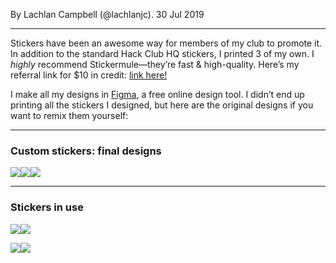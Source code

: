 <p ></p>

By Lachlan Campbell (@lachlanjc). 30 Jul 2019

* * *

Stickers have been an awesome way for members of my club to promote it. In addition to the standard Hack Club HQ stickers, I printed 3 of my own. I _highly_ recommend Stickermule—they’re fast & high-quality. Here’s my referral link for $10 in credit: [link here!](https://www.notion.so/hackclub/lachlanjc-s-Stickers-a4def9bfa838420083594b688afad202#9e51228c7af041a990860c0ab7b5375e)

I make all my designs in [Figma](https://figma.com), a free online design tool. I didn’t end up printing all the stickers I designed, but here are the original designs if you want to remix them yourself:

<p ></p>

* * *

### Custom stickers: final designs

![](https://hackclub.atlassian.net/wiki/download/attachments/98431/image-20190730-194954.png?api=v2)![](https://hackclub.atlassian.net/wiki/download/attachments/98431/image-20190730-195006.png?api=v2)![](https://hackclub.atlassian.net/wiki/download/attachments/98431/image-20190730-195030.png?api=v2)

* * *

### Stickers in use

![](https://hackclub.atlassian.net/wiki/download/attachments/98431/image-20190730-195104.png?api=v2)![](https://hackclub.atlassian.net/wiki/download/attachments/98431/image-20190730-195206.png?api=v2)

![](https://hackclub.atlassian.net/wiki/download/attachments/98431/image-20190730-195218.png?api=v2)![](https://hackclub.atlassian.net/wiki/download/attachments/98431/image-20190730-195234.png?api=v2)